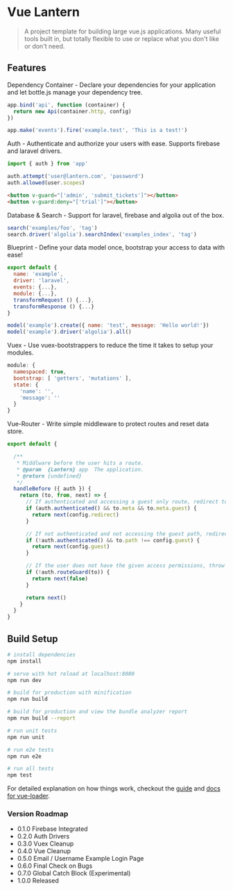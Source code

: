 # Vue Lantern

> A project template for building large vue.js applications. Many useful tools built in, but totally flexible to use or replace what you don't like or don't need.

## Features

Dependency Container - Declare your dependencies for your application and let bottle.js manage your dependency tree.

``` javascript
app.bind('api', function (container) {
  return new Api(container.http, config)
})
```

``` javascript
app.make('events').fire('example.test', 'This is a test!')
```

Auth - Authenticate and authorize your users with ease. Supports firebase and laravel drivers.

``` javascript
import { auth } from 'app'

auth.attempt('user@lantern.com', 'password')
auth.allowed(user.scopes)
```

``` html
<button v-guard="['admin', 'submit_tickets']"></button>
<button v-guard:deny="['trial']"></button>
```

Database & Search - Support for laravel, firebase and algolia out of the box.

``` javascript
search('examples/foo', 'tag')
search.driver('algolia').searchIndex('examples_index', 'tag')
```

Blueprint - Define your data model once, bootstrap your access to data with ease!

``` javascript
export default {
  name: 'example',
  driver: 'laravel',
  events: {...},
  module: {...},
  transformRequest () {...},
  transformResponse () {...}
}
```

``` javascript
model('example').create({ name: 'test', message: 'Hello world!'})
model('example').driver('algolia').all()
```

Vuex - Use vuex-bootstrappers to reduce the time it takes to setup your modules.

``` javascript
module: {
  namespaced: true,
  bootstrap: [ 'getters', 'mutations' ],
  state: {
    'name': '',
    'message': ''
  }
}
```

Vue-Router - Write simple middleware to protect routes and reset data store.

``` javascript
export default {

  /**
   * Middlware before the user hits a route.
   * @param  {Lantern} app  The application.
   * @return {undefined}
   */
  handleBefore ({ auth }) {
    return (to, from, next) => {
      // If authenticated and accessing a guest only route, redirect to appropriate page
      if (auth.authenticated() && to.meta && to.meta.guest) {
        return next(config.redirect)
      }

      // If not authenticated and not accessing the guest path, redirect to the guest path
      if (!auth.authenticated() && to.path !== config.guest) {
        return next(config.guest)
      }

      // If the user does not have the given access permissions, throw an error
      if (!auth.routeGuard(to)) {
        return next(false)
      }

      return next()
    }
  }
}
```

## Build Setup

``` bash
# install dependencies
npm install

# serve with hot reload at localhost:8080
npm run dev

# build for production with minification
npm run build

# build for production and view the bundle analyzer report
npm run build --report

# run unit tests
npm run unit

# run e2e tests
npm run e2e

# run all tests
npm test
```

For detailed explanation on how things work, checkout the [guide](http://vuejs-templates.github.io/webpack/) and [docs for vue-loader](http://vuejs.github.io/vue-loader).

### Version Roadmap

- 0.1.0 Firebase Integrated
- 0.2.0 Auth Drivers
- 0.3.0 Vuex Cleanup
- 0.4.0 Vue Cleanup
- 0.5.0 Email / Username Example Login Page
- 0.6.0 Final Check on Bugs
- 0.7.0 Global Catch Block (Experimental)
- 1.0.0 Released
